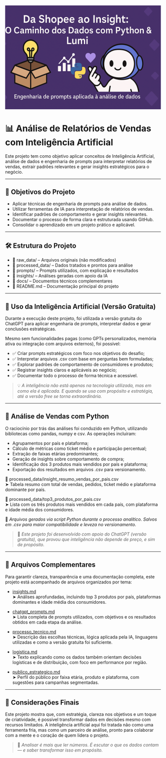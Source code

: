 <p align="center">
  <img src="./docs/A_banner_for_a_data_analysis_project_titled_Da_Sh.png" alt="Banner do Projeto - Da Shopee ao Insight">
</p>

# 📊 Análise de Relatórios de Vendas com Inteligência Artificial

Este projeto tem como objetivo aplicar conceitos de Inteligência Artificial, análise de dados e engenharia de prompts para interpretar relatórios de vendas, extrair padrões relevantes e gerar insights estratégicos para o negócio.

---

## 🎯 Objetivos do Projeto

- Aplicar técnicas de engenharia de prompts para análise de dados.
- Utilizar ferramentas de IA para interpretação de relatórios de vendas.
- Identificar padrões de comportamento e gerar insights relevantes.
- Documentar o processo de forma clara e estruturada usando GitHub.
- Consolidar o aprendizado em um projeto prático e aplicável.

---

## 🛠️ Estrutura do Projeto


- 📁 raw_data/ – Arquivos originais (não modificados)  
- 📁 processed_data/ – Dados tratados e prontos para análise  
- 📁 prompts/ – Prompts utilizados, com explicação e resultados  
- 📁 insights/ – Análises geradas com apoio da IA  
- 📁 docs/ – Documentos técnicos complementares  
- 📄 README.md – Documentação principal do projeto

---

## 🤖 Uso da Inteligência Artificial (Versão Gratuita)

Durante a execução deste projeto, foi utilizada a versão gratuita do ChatGPT para aplicar engenharia de prompts, interpretar dados e gerar conclusões estratégicas.

Mesmo sem funcionalidades pagas (como GPTs personalizados, memória ativa ou integração com arquivos externos), foi possível:

- ✅ Criar prompts estratégicos com foco nos objetivos do desafio;
- ✅ Interpretar arquivos .csv com base em perguntas bem formuladas;
- ✅ Explorar padrões de comportamento de consumidores e produtos;
- ✅ Registrar insights claros e aplicáveis ao negócio;
- ✅ Documentar todo o processo de forma técnica e acessível.

> 💡 *A inteligência não está apenas na tecnologia utilizada, mas em como ela é aplicada. E quando se usa com propósito e estratégia, até a versão free se torna extraordinária.*

---

## 🧠 Análise de Vendas com Python

O raciocínio por trás das análises foi conduzido em Python, utilizando bibliotecas como pandas, numpy e csv. As operações incluíram:

- Agrupamentos por país e plataforma;
- Cálculo de métricas como ticket médio e participação percentual;
- Extração de faixas etárias predominantes;
- Geração de insights sobre comportamento de compra;
- Identificação dos 3 produtos mais vendidos por país e plataforma;
- Exportação dos resultados em arquivos .csv para versionamento.

📄 processed_data/insight_resumo_vendas_por_pais.csv  
➤ Tabela resumo com total de vendas, pedidos, ticket médio e plataforma dominante por país.

📄 processed_data/top3_produtos_por_pais.csv  
➤ Lista com os três produtos mais vendidos em cada país, com plataforma e idade média dos consumidores.

📌 *Arquivos gerados via script Python durante o processo analítico. Salvos em .csv para maior compatibilidade e leveza no versionamento.*

> 💬 *Este projeto foi desenvolvido com apoio do ChatGPT (versão gratuita), que provou que inteligência não depende de preço, e sim de propósito.*

---

## 📂 Arquivos Complementares

Para garantir clareza, transparência e uma documentação completa, este projeto está acompanhado de arquivos organizados por tema:

- [insights.md](./insights/insights.md)  
  ➤ Análises aprofundadas, incluindo top 3 produtos por país, plataformas dominantes e idade média dos consumidores.

- [chatgpt_prompts.md](./prompts/chatgpt_prompts.md)  
  ➤ Lista completa de prompts utilizados, com objetivos e os resultados obtidos em cada etapa da análise.

- [processo_tecnico.md](./docs/processo_tecnico.md)  
  ➤ Descrição das escolhas técnicas, lógica aplicada pela IA, linguagens utilizadas e como a versão gratuita foi suficiente.

- [logistica.md](./docs/logistica.md)  
  ➤ Texto explicando como os dados também orientam decisões logísticas e de distribuição, com foco em performance por região.

- [publico_estrategico.md](./insights/publico_estrategico.md)  
  ➤ Perfil do público por faixa etária, produto e plataforma, com sugestões para campanhas segmentadas.

---

## 🌟 Considerações Finais

Este projeto mostra que, com estratégia, clareza nos objetivos e um toque de criatividade, é possível transformar dados em decisões mesmo com recursos limitados. A inteligência artificial aqui foi tratada não como uma ferramenta fria, mas como um parceiro de análise, pronto para colaborar com a mente e o coração de quem lidera o projeto.

> 💜 *Analisar é mais que ler números. É escutar o que os dados contam — e saber transformar isso em propósito.*
